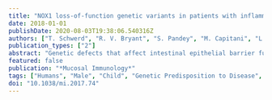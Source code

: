 ```yaml
---
title: "NOX1 loss-of-function genetic variants in patients with inflammatory bowel disease"
date: 2018-01-01
publishDate: 2020-08-03T19:38:06.540316Z
authors: ["T. Schwerd", "R. V. Bryant", "S. Pandey", "M. Capitani", "L. Meran", "J.-B. Cazier", "J. Jung", "K. Mondal", "M. Parkes", "C. G. Mathew", "K. Fiedler", "D. J. McCarthy", "WGS500 Consortium", "Oxford IBD cohort study investigators", "COLORS in IBD group investigators", "UK IBD Genetics Consortium", "P. B. Sullivan", "A. Rodrigues", "S. P. L. Travis", "C. Moore", "J. Sambrook", "W. H. Ouwehand", "D. J. Roberts", "J. Danesh", "INTERVAL Study", "R. K. Russell", "D. C. Wilson", "J. R. Kelsen", "R. Cornall", "L. A. Denson", "S. Kugathasan", "U. G. Knaus", "E. G. Serra", "C. A. Anderson", "R. H. Duerr", "D. Pb McGovern", "J. Cho", "F. Powrie", "V. Sw Li", "A. M. Muise", "H. H. Uhlig"]
publication_types: ["2"]
abstract: "Genetic defects that affect intestinal epithelial barrier function can present with very early-onset inflammatory bowel disease (VEOIBD). Using whole-genome sequencing, a novel hemizygous defect in NOX1 encoding NAPDH oxidase 1 was identified in a patient with ulcerative colitis-like VEOIBD. Exome screening of 1,878 pediatric patients identified further seven male inflammatory bowel disease (IBD) patients with rare NOX1 mutations. Loss-of-function was validated in p.N122H and p.T497A, and to a lesser degree in p.Y470H, p.R287Q, p.I67M, p.Q293R as well as the previously described p.P330S, and the common NOX1 SNP p.D360N (rs34688635) variant. The missense mutation p.N122H abrogated reactive oxygen species (ROS) production in cell lines, ex vivo colonic explants, and patient-derived colonic organoid cultures. Within colonic crypts, NOX1 constitutively generates a high level of ROS in the crypt lumen. Analysis of 9,513 controls and 11,140 IBD patients of non-Jewish European ancestry did not reveal an association between p.D360N and IBD. Our data suggest that loss-of-function variants in NOX1 do not cause a Mendelian disorder of high penetrance but are a context-specific modifier. Our results implicate that variants in NOX1 change brush border ROS within colonic crypts at the interface between the epithelium and luminal microbes."
featured: false
publication: "*Mucosal Immunology*"
tags: ["Humans", "Male", "Child", "Genetic Predisposition to Disease", "Polymorphism", "Single Nucleotide", "Animals", "Genotype", "Mice", "Child", "Preschool", "Colon", "Genes", "Modifier", "Genetic Association Studies", "Genome", "High-Throughput Nucleotide Sequencing", "Host-Pathogen Interactions", "Inflammatory Bowel Diseases", "Mice", "Inbred C57BL", "Mutation", "Missense", "NADPH Oxidase 1", "Reactive Oxygen Species", "Inflammatory Bowel Diseases/*genetics", "*Genotype", "Colon/*physiology", "Genes", "Modifier/*genetics", "Mutation", "Missense/genetics", "NADPH Oxidase 1/*genetics", "Reactive Oxygen Species/metabolism"]
doi: "10.1038/mi.2017.74"
---
```


